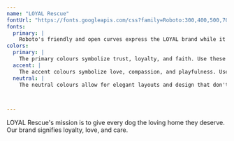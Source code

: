 ```yaml
---
name: "LOYAL Rescue"
fontUrl: "https://fonts.googleapis.com/css?family=Roboto:300,400,500,700"
fonts:
  primary: |
    Roboto's friendly and open curves express the LOYAL brand while it's simple and geometric forms allow it to feel unobtrusive and readable at any size.
colors:
  primary: |
    The primary colours symbolize trust, loyalty, and faith. Use these colours for navigation bars, headers, and other elements where branding seems appropriate.
  accent: |
    The accent colours symbolize love, compassion, and playfulness. Use these colours to indicate important buttons and interactive elements.
  neutral: |
    The neutral colours allow for elegant layouts and design that don't overbear the user. Use these colours for typography and backgrounds.



---
```


LOYAL Rescue's mission is to give every dog the loving home they deserve. Our brand signifies loyalty, love, and care.
